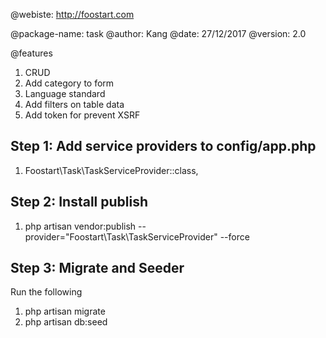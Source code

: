 @webiste: http://foostart.com

@package-name: task
@author: Kang
@date: 27/12/2017
@version: 2.0

@features

1. CRUD
2. Add category to form
3. Language standard
4. Add filters on table data
5. Add token for prevent XSRF



## Step 1: Add service providers to **config/app.php**

1. Foostart\Task\TaskServiceProvider::class,

## Step 2: Install publish

1. php artisan vendor:publish --provider="Foostart\Task\TaskServiceProvider" --force

## Step 3: Migrate and Seeder

Run the following

1. php artisan migrate
1. php artisan db:seed
